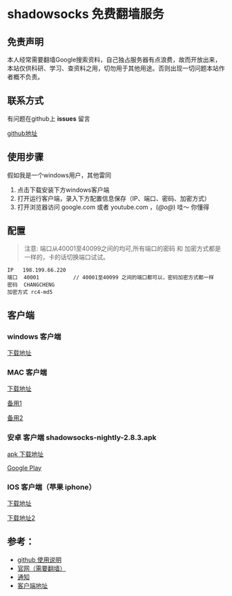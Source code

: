 # shadowsocks 免费翻墙服务



## 免责声明

本人经常需要翻墙Google搜索资料，自己独占服务器有点浪费，故而开放出来，本站仅供科研、学习、查资料之用，切勿用于其他用途。否则出现一切问题本站作者概不负责。

## 联系方式

有问题在github上 **issues** 留言

[github地址](https://github.com/fq1234/home)


## 使用步骤

假如我是一个windows用户，其他雷同

1. 点击下载安装下方windows客户端
2. 打开运行客户端，录入下方配置信息保存（IP、端口、密码、加密方式）
3. 打开浏览器访问  google.com   或者  youtube.com ，(*@ο@*) 哇～  你懂得

## 配置

> 注意: 端口从40001至40099之间的均可,所有端口的密码 和 加密方式都是一样的，卡的话切换端口试试。


```
IP   198.199.66.220
端口  40001           // 40001至40099 之间的端口都可以，密码加密方式都一样
密码  CHANGCHENG
加密方式 rc4-md5
```

## 客户端


### windows 客户端
 
[下载地址](https://github.com/shadowsocks/shadowsocks-windows/releases/download/4.0.7/Shadowsocks-4.0.7.zip)



### MAC 客户端

[下载地址 ](https://github.com/shadowsocks/shadowsocks-iOS/releases/download/2.6.3/ShadowsocksX-2.6.3.dmg)


[备用1 ](https://github.com/shadowsocks/ShadowsocksX-NG/releases/download/v1.7.0/ShadowsocksX-NG.1.7.0.zip)

[备用2](https://github.com/shadowsocksr-backup/ShadowsocksX-NG/releases/download/1.4.2-R8-subscribe-alpha-3/ShadowsocksX-NG-R8.dmg)


### 安卓  客户端 shadowsocks-nightly-2.8.3.apk


[apk 下载地址 ](https://github.com/shadowsocksr-backup/shadowsocksr-android/releases/download/3.4.0.8/shadowsocksr-release.apk)

[Google Play](https://play.google.com/store/apps/details?id=com.github.shadowsocks)


### IOS 客户端（苹果 iphone）


[下载地址 ](https://github.com/Alvin9999/new-pac/wiki/%E8%8B%B9%E6%9E%9C%E6%89%8B%E6%9C%BA%E7%BF%BB%E5%A2%99%E8%BD%AF%E4%BB%B6)

[下载地址2](https://github.com/shadowsocks/shadowsocks-iOS/wiki/Help)


## 参考：

* [github 使用说明](https://github.com/shadowsocks/shadowsocks/wiki/Shadowsocks-使用说明)
* [官网（需要翻墙）](https://shadowsocks.org/en/download/clients.html)
* [通知](https://sharefanqiang.herokuapp.com/html/notes.html)
* [客户端地址](https://sharefanqiang.herokuapp.com/html/clients.html)
